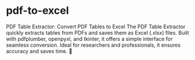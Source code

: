# pdf-to-excel
PDF Table Extractor: Convert PDF Tables to Excel  The PDF Table Extractor quickly extracts tables from PDFs and saves them as Excel (.xlsx) files. Built with pdfplumber, openpyxl, and tkinter, it offers a simple interface for seamless conversion. Ideal for researchers and professionals, it ensures accuracy and saves time. 🚀
